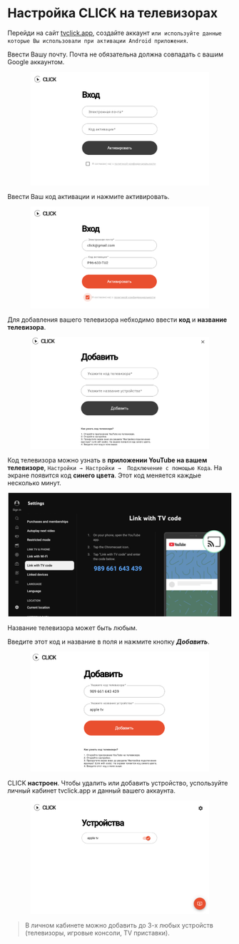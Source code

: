 # Настройка CLICK на телевизорах

Перейди на сайт [tvclick.app](https://tvclick.app/), создайте аккаунт `или используйте данные которые Вы использовали при активации Android приложения`.

Ввести Вашу почту. Почта не обязательна должна совпадать с вашим Google аккаунтом.

<p align="center"><img src="image-12.png" width="400"></p> 

Ввести Ваш код активации и нажмите активировать.

<p align="center"><img src="image-13.png" width="400"></p> 

Для добавления вашего телевизора небходимо ввести **код** и **название телевизора**. 

<p align="center"><img src="image-14.png" width="400"></p> 

Код телевизора можно узнать в **приложении YouTube на вашем телевизоре**, `Настройки → Настройки →  Подключение с помощью Кода`. На экране появится код **синего цвета**. Этот код меняется каждые несколько минут.

<p align="center"><img src="image-4.png" width="500"></p> 

Название телевизора может быть любым.

Введите этот код и название в поля и нажмите кнопку ***Добавить***.

<p align="center"><img src="image-16.png" width="400"></p> 


CLICK **настроен**. Чтобы удалить или добавить устройство, успользуйте личный кабинет tvclick.app и данный вашего аккаунта.

<p align="center"><img src="image-11.png" width="400"></p> 


> В личном кабинете можно добавить до 3-х любых устройств (телевизоры, игровые консоли, TV приставки).
